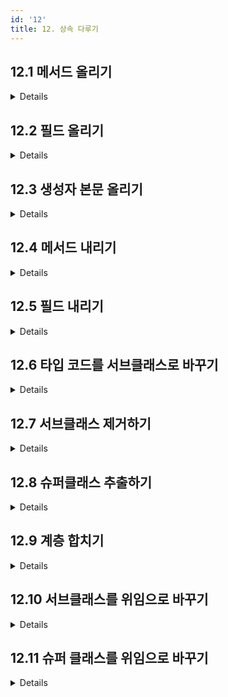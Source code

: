 ```yaml
---
id: '12'
title: 12. 상속 다루기
---
```


## 12.1 메서드 올리기

<details>

- 상속된 클래스에 따로 공통된 메서드가 포착된다면, 상위 클래스 해당 메서드를 올리는 개념
- 중복 부분을 상위로 올려, 각 중복된 부분에서 업데이트가 누락됨을 방지할 수 잇는 전략
- 완전 공통되어 있지않다면 공통된 부분과 차이점을 인식하고 공통된 부분만 올릴수 있도록 리팩터링 해야함
  - [템플릿 메서드 패턴](https://refactoring.com/catalog/formTemplateMethod.html)을 고려할 수 있음
  - 참조 코드 블로그: https://niceman.tistory.com/142

</details>

## 12.2 필드 올리기

<details>

- 하위 클래스의 중복된 필드를 보고 역할이 같다면, 상위 클래스로 필드를 올리는 개념
- 두가지 중복을 줄일 수 있음
  - 하위 클래스 필드 중복 선언
  - 해당 필드를 사용하는 동작을 부모 클래스에 옮길 수 있음

</details>

## 12.3 생성자 본문 올리기

<details>

```java
// before
public class Party {...}

public class Employee extends Party {
  public Employee(String name, long id) {
    super();
    this.name = name;
    this.id = id
  }
}

// after
public class Party {
  public Party(String name) {
    this.name = name;
  }
}

public class Employee extends Party {
  public Employee(String name, long id) {
    super(name);
    this.id = id;
  }
}
```

- 생성자는 하는 일에 제약이 있다 (유효성 검사 및 대입)
- 간단히 리팩터링이 될 것 같지 않으면 생성자를 팩터리 함수 (11.8) 을 고려해볼 수 있다

</details>

## 12.4 메서드 내리기

<details>

- 12.1 메서드 올리기와 반대
- 하위 타입에 있을 때 더 간결성을 갖출 경우 적용

</details>

## 12.5 필드 내리기

<details>

- 12.2 필드 올리기와 반대
- 하위 타입에만 필요한 필드일 경우 적용

</details>

## 12.6 타입 코드를 서브클래스로 바꾸기

<details>

```java
// before
public static Employee createEmployee(String name, String type) {
  return new Employee(name, type);
}

// after
public static Employee createEmployee(String name, String type) {
  switch (type) { // type 을 enum으로 고쳐도 좋겠다 생각
    case "engineer":
      return new Engineer(name);
    case "salesperson":
      return new SalesPerson(name);
    case "manager":
      return new Manager(name);
  }
}
```

- 타입 코드외 그 이상의 기능이 각 타입마다 필요할 때 적용
  - 서브클래스로 나누었을 때 이점
    - 다형성 제공
    - 특정 타입에만 의미있는 필드나 메서드를 제공
- 대상 클래스에 직접 적용할지, 타입 필드에만 적용할지도 고려대상
  - 업무 유형을 다른 역할로 쓰고싶다면 타입 필드에만 적용, 그렇지 않다면 대상 클래스에 직접 적용
  - 타입 필드로 변경 시, 타입 코드에 기본형 객체로 바꾸기 (7.3) 을 적용

</details>

## 12.7 서브클래스 제거하기

<details>

- 12.6 과 반대되는 내용
- 서브 클래스의 가치가 없음이 확인되면 서브클래스를 제거하여 슈퍼클래스로 올리는 방법을 적용

</details>

## 12.8 슈퍼클래스 추출하기

<details>

- 어떤 클래스들이 공통된 것들을 가지고 있다면, 이를 슈퍼클래스로 만들어 상속구조를 가져가는 방법

</details>

## 12.9 계층 합치기

<details>

- 자식과 부모가 너무 비슷해지면 독립적으로 존재해야할 이유가 없으므로 계층구조를 해제하고 하나로 합친다

</details>

## 12.10 서브클래스를 위임으로 바꾸기

<details>

- 상속대신 위임으로 새로운 클래스를 만들어 책임을 돌림
- 상속 단점
  - 상속은 한번만 사용할 수 있는 카드 (다중 상속 불가)
  - 상속은 결합도가 짙어져 많은 변경이 발생되는 구조
- 이때 위임으로 클래스를 분리하여 컴포지션으로 활용
- 컴포지션과 상속을 적절히 이용할 수 있도록 하는 것이 중요
- 서브클래스를 상태(state) 패턴이나 전략(strategy) 패턴으로 대체 한다고 하면 편하게 생각할 수도 있음

</details>

## 12.11 슈퍼 클래스를 위임으로 바꾸기

<details>

- 슈퍼 클래스를 위임으로 바꾸기
- 상속 했던 슈퍼 클래스를 서브 클래스의 인스턴스로 컴포지션하는 전략
- 상속은 잘못했다간 복잡도를 키우는 방식으로 적용됨
  - 예로 자바의 리스트를 상속한 스택 (리스트의 메서드 전부를 사용할 필요가 없음)
- 위임 단점: 전달 함수 (forwarding function) 이 많이 만들어질 수 있음

</details>